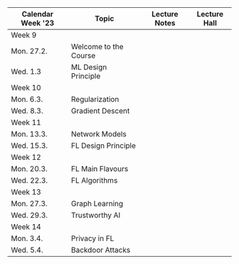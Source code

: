 | Calendar Week '23| Topic                 | Lecture Notes | Lecture Hall |
|-----------------|-----------------------|---------------|--------------|
|Week 9    |                       |               |              |
| Mon. 27.2. | Welcome to the Course |               |              |
| Wed. 1.3  | ML Design Principle |               |              |
|Week 10    |                       |               |              |
| Mon. 6.3. | Regularization |               |              |
| Wed. 8.3. | Gradient Descent  |               |              |
|Week 11    |                       |               |              |
| Mon. 13.3. | Network Models |               |              |
| Wed. 15.3. | FL Design Principle |               |              |
|Week 12    |                       |               |              |
| Mon. 20.3. | FL Main Flavours |               |              |
| Wed. 22.3. | FL Algorithms |               |              |
|Week 13    |                       |               |              |
| Mon. 27.3. | Graph Learning |               |              |
| Wed. 29.3. | Trustworthy AI |               |              |
|Week 14    |                       |               |              |
| Mon. 3.4. | Privacy in FL |               |              |
| Wed. 5.4. | Backdoor Attacks |               |              |
